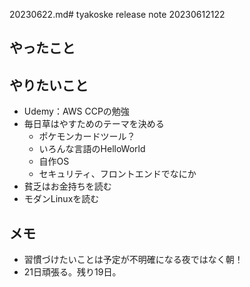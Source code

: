 20230622.md# tyakoske release note 20230612122

## やったこと

## やりたいこと
+ Udemy：AWS CCPの勉強
+ 毎日草はやすためのテーマを決める
  + ポケモンカードツール？
  + いろんな言語のHelloWorld
  + 自作OS
  + セキュリティ、フロントエンドでなにか
+ 貧乏はお金持ちを読む
+ モダンLinuxを読む

## メモ
+ 習慣づけたいことは予定が不明確になる夜ではなく朝！
+ 21日頑張る。残り19日。
